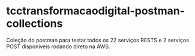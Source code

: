 # tcctransformacaodigital-postman-collections
Coleção do postman para testar todos os 22 serviços RESTS e 2 serviços POST disponíveis rodando direto na AWS.
